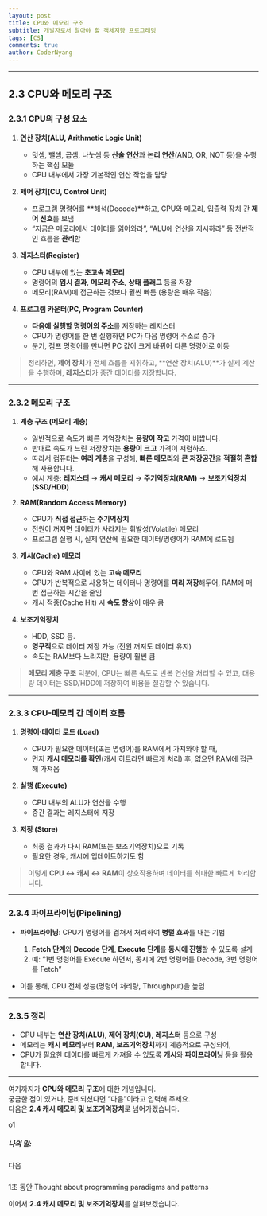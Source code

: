 ```yaml
---
layout: post
title: CPU와 메모리 구조
subtitle: 개발자로서 알아야 할 객체지향 프로그래밍
tags: [CS]
comments: true
author: CoderNyang
---
```


***

## **2.3 CPU와 메모리 구조**

### 2.3.1 CPU의 구성 요소

1. **연산 장치(ALU, Arithmetic Logic Unit)**

   * 덧셈, 뺄셈, 곱셈, 나눗셈 등 **산술 연산**과 **논리 연산**(AND, OR, NOT 등)을 수행하는 핵심 모듈
   * CPU 내부에서 가장 기본적인 연산 작업을 담당

2. **제어 장치(CU, Control Unit)**

   * 프로그램 명령어를 \*\*해석(Decode)\*\*하고, CPU와 메모리, 입출력 장치 간 **제어 신호**를 보냄
   * “지금은 메모리에서 데이터를 읽어와라”, “ALU에 연산을 지시하라” 등 전반적인 흐름을 **관리**함

3. **레지스터(Register)**

   * CPU 내부에 있는 **초고속 메모리**
   * 명령어의 **임시 결과**, **메모리 주소**, **상태 플래그** 등을 저장
   * 메모리(RAM)에 접근하는 것보다 훨씬 빠름 (용량은 매우 작음)

4. **프로그램 카운터(PC, Program Counter)**

   * **다음에 실행할 명령어의 주소**를 저장하는 레지스터
   * CPU가 명령어를 한 번 실행하면 PC가 다음 명령어 주소로 증가
   * 분기, 점프 명령어를 만나면 PC 값이 크게 바뀌어 다른 명령어로 이동

> 정리하면, **제어 장치**가 전체 흐름을 지휘하고, \*\*연산 장치(ALU)\*\*가 실제 계산을 수행하며, **레지스터**가 중간 데이터를 저장합니다.

***

### 2.3.2 메모리 구조

1. **계층 구조 (메모리 계층)**

   * 일반적으로 속도가 빠른 기억장치는 **용량이 작고** 가격이 비쌉니다.
   * 반대로 속도가 느린 저장장치는 **용량이 크고** 가격이 저렴하죠.
   * 따라서 컴퓨터는 **여러 계층**을 구성해, **빠른 메모리**와 **큰 저장공간**을 **적절히 혼합**해 사용합니다.
   * 예시 계층: **레지스터** → **캐시 메모리** → **주기억장치(RAM)** → **보조기억장치(SSD/HDD)**

2. **RAM(Random Access Memory)**

   * CPU가 **직접 접근**하는 **주기억장치**
   * 전원이 꺼지면 데이터가 사라지는 휘발성(Volatile) 메모리
   * 프로그램 실행 시, 실제 연산에 필요한 데이터/명령어가 RAM에 로드됨

3. **캐시(Cache) 메모리**

   * CPU와 RAM 사이에 있는 **고속 메모리**
   * CPU가 반복적으로 사용하는 데이터나 명령어를 **미리 저장**해두어, RAM에 매번 접근하는 시간을 줄임
   * 캐시 적중(Cache Hit) 시 **속도 향상**이 매우 큼

4. **보조기억장치**

   * HDD, SSD 등.
   * **영구적**으로 데이터 저장 가능 (전원 꺼져도 데이터 유지)
   * 속도는 RAM보다 느리지만, 용량이 훨씬 큼

> **메모리 계층 구조** 덕분에, CPU는 빠른 속도로 반복 연산을 처리할 수 있고, 대용량 데이터는 SSD/HDD에 저장하여 비용을 절감할 수 있습니다.

***

### 2.3.3 CPU-메모리 간 데이터 흐름

1. **명령어·데이터 로드 (Load)**

   * CPU가 필요한 데이터(또는 명령어)를 RAM에서 가져와야 할 때,
   * 먼저 **캐시 메모리를 확인**(캐시 히트라면 빠르게 처리) 후, 없으면 RAM에 접근해 가져옴

2. **실행 (Execute)**

   * CPU 내부의 ALU가 연산을 수행
   * 중간 결과는 레지스터에 저장

3. **저장 (Store)**

   * 최종 결과가 다시 RAM(또는 보조기억장치)으로 기록
   * 필요한 경우, 캐시에 업데이트하기도 함

> 이렇게 **CPU ↔ 캐시 ↔ RAM**이 상호작용하며 데이터를 최대한 빠르게 처리합니다.

***

### 2.3.4 파이프라이닝(Pipelining)

* **파이프라이닝**: CPU가 명령어를 겹쳐서 처리하여 **병렬 효과**를 내는 기법

  1. **Fetch 단계**와 **Decode 단계**, **Execute 단계**를 **동시에 진행**할 수 있도록 설계
  2. 예: “1번 명령어를 Execute 하면서, 동시에 2번 명령어를 Decode, 3번 명령어를 Fetch”

* 이를 통해, CPU 전체 성능(명령어 처리량, Throughput)을 높임

***

### 2.3.5 정리

* CPU 내부는 **연산 장치(ALU)**, **제어 장치(CU)**, **레지스터** 등으로 구성
* 메모리는 **캐시 메모리**부터 **RAM**, **보조기억장치**까지 계층적으로 구성되어,
* CPU가 필요한 데이터를 빠르게 가져올 수 있도록 **캐시**와 **파이프라이닝** 등을 활용합니다.

***

여기까지가 **CPU와 메모리 구조**에 대한 개념입니다.\
궁금한 점이 있거나, 준비되셨다면 “다음”이라고 입력해 주세요.\
다음은 **2.4 캐시 메모리 및 보조기억장치**로 넘어가겠습니다.

o1

##### 나의 말:

다음

#####

1초 동안 Thought about programming paradigms and patterns

이어서 **2.4 캐시 메모리 및 보조기억장치**를 살펴보겠습니다.
